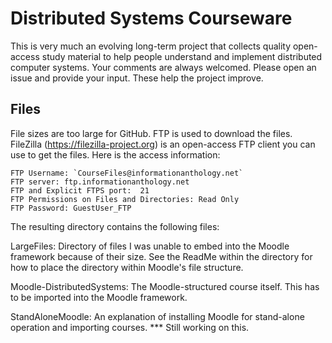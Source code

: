# Distributed Systems Courseware

This is very much an evolving long-term project that collects quality open-access study material to help people understand and implement distributed computer systems. Your comments are always welcomed. Please open an issue and provide your input. These help the project improve.

## Files

File sizes are too large for GitHub. FTP is used to download the files. FileZilla (https://filezilla-project.org) is an open-access FTP client you can use to get the files. Here is the access information:

    FTP Username: `CourseFiles@informationanthology.net`  
    FTP server: ftp.informationanthology.net  
    FTP and Explicit FTPS port:  21  
    FTP Permissions on Files and Directories: Read Only  
    FTP Password: GuestUser_FTP  

The resulting directory contains the following files:

LargeFiles:
Directory of files I was unable to embed into the Moodle framework because of their size. See the ReadMe within the directory for how to place the directory within Moodle's file structure.

Moodle-DistributedSystems:
The Moodle-structured course itself. This has to be imported into the Moodle framework.

StandAloneMoodle: An explanation of installing Moodle for stand-alone operation and importing courses. *** Still working on this.
